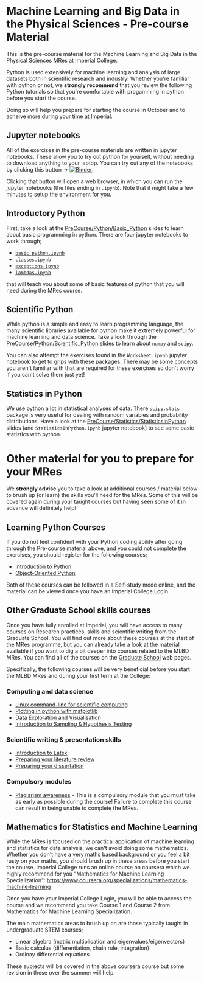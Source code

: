 # Machine Learning and Big Data in the Physical Sciences - Pre-course Material

This is the pre-course material for the Machine Learning and Big Data in the Physical Sciences MRes at Imperial College.

Python is used extensively for machine learning and analysis of large datasets both in scientific research and industry! Whether you're familiar with python or not, we **strongly recommend** that you review the following Python tutorials so that you're comfortable with
progamming in python before you start the course. 

Doing so will help you prepare for starting the course in October and to acheive more during your time at Imperial. 

## Jupyter notebooks 

All of the exercises in the pre-course materials are written in jupyter notebooks. These allow you to try out python for yourself, without needing to download anything to your laptop. You can try out any of the notebooks by clicking this button -> [![Binder](https://mybinder.org/badge_logo.svg)](https://mybinder.org/v2/gh/ImperialCollegeLondon/MResMLBDinPhysicalSciences/main?filepath=PreCourse). 

Clicking that button will open a web browser, in which you can run the jupyter notebooks (the files ending in `.ipynb`). Note that it might take a few minutes to setup the environment for you. 

## Introductory Python

First, take a look at the [PreCourse/Python/Basic_Python](https://github.com/ImperialCollegeLondon/MResMLBDinPhysicalSciences/blob/main/PreCourse/Python/Basic_Python.pdf) slides to learn about basic programming in python. There are four jupyter notebooks to work through;
  * [`basic_python.ipynb`](https://github.com/ImperialCollegeLondon/MResMLBDinPhysicalSciences/blob/main/PreCourse/Python/basic_python.ipynb)
  * [`classes.ipynb`](https://github.com/ImperialCollegeLondon/MResMLBDinPhysicalSciences/blob/main/PreCourse/Python/classes.ipynb)
  * [`exceptions.ipynb`](https://github.com/ImperialCollegeLondon/MResMLBDinPhysicalSciences/blob/main/PreCourse/Python/exceptions.ipynb)
  * [`lambdas.ipynb`](https://github.com/ImperialCollegeLondon/MResMLBDinPhysicalSciences/blob/main/PreCourse/Python/lambdas.ipynb)

that will teach you about some of basic features of python that you will need during the MRes course. 

## Scientific Python

While python is a simple and easy to learn programming language, the many scientific libraries available for python make it extremely powerful for machine learning and data science. Take a look through the [PreCourse/Python/Scientific_Python](https://github.com/ImperialCollegeLondon/MResMLBDinPhysicalSciences/blob/main/PreCourse/Python/Scientific_Python.pdf) slides to learn about  `numpy` and `scipy`. 

You can also attempt the exercises found in the `Worksheet.ipynb` jupyter notebook to get to grips with these packages. There may be some concepts you aren't familiar with that are required for these exercises so don't worry if you can't solve them just yet!
 
## Statistics in Python 

We use python a lot in statistical analyses of data. There `scipy.stats` package is very useful for dealing with random variables and probability distributions. Have a look at the [PreCourse/Statistics/StatisticsInPython](https://github.com/ImperialCollegeLondon/MResMLBDinPhysicalSciences/blob/main/PreCourse/Statistics/StatisticsInPython.pdf) slides (and `StatisticsInPython.ipynb` jupyter notebook) to see some basic statistics with python. 

# Other material for you to prepare for your MRes 

We **strongly advise** you to take a look at additional courses / material below to brush up (or learn) the skills you'll need for the MRes. Some of this will be covered again during your taught courses but having seen some of it in advance will definitely help!

## Learning Python Courses 

If you do not feel confident with your Python coding ability after going through the Pre-course material above, and you could not complete the exercises, you should register for the following courses;  
  * [Introduction to Python](https://www.imperial.ac.uk/students/academic-support/graduate-school/students/masters/professional-development/introduction-to-python-online-course/) 
  * [Object-Oriented Python](https://www.imperial.ac.uk/students/academic-support/graduate-school/students/doctoral/professional-development/research-computing-data-science/courses/object-oriented-python/)
 
Both of these courses can be followed in a Self-study mode online, and the material can be viewed once you have an Imperial College Login.  

## Other Graduate School skills courses 

Once you have fully enrolled at Imperial,  you will have access to many courses on Research practices, skills and scientific writing from the Graduate School. You will find out more about these courses at the start of the MRes programme, but you can already take a look at the material available if you want to dig a bit deeper into courses related to the MLBD MRes. You can find all of the courses on the [Graduate School]([https://www.imperial.ac.uk/study/pg/graduate-school/students/masters/](https://www.imperial.ac.uk/students/academic-support/graduate-school/)) web pages.

Specifically, the following courses will be very beneficial before you start the MLBD MRes and during your first term at the College:

### Computing and data science 
   * [Linux command-line for scientific computing](https://www.imperial.ac.uk/students/academic-support/graduate-school/students/doctoral/professional-development/research-computing-data-science/courses/linux-command-line-for-scientific-computing/)
   * [Plotting in python with matplotlib](https://www.imperial.ac.uk/students/academic-support/graduate-school/students/doctoral/professional-development/research-computing-data-science/courses/plotting-in-python-with-matplotlib/)
   * [Data Exploration and Visualisation](https://www.imperial.ac.uk/students/academic-support/graduate-school/students/doctoral/professional-development/research-computing-data-science/courses/data-exploration-visualisation/)
   * [Introduction to Sampling & Hypothesis Testing](https://www.imperial.ac.uk/students/academic-support/graduate-school/students/doctoral/professional-development/research-computing-data-science/courses/sampling-hypothesis-testing/)

### Scientific writing & presentation skills 
   * [Introduction to Latex](https://www.imperial.ac.uk/students/academic-support/graduate-school/students/doctoral/professional-development/research-computing-data-science/courses/introduction-to-latex/)
   * [Preparing your literature review](https://www.imperial.ac.uk/students/academic-support/graduate-school/students/masters/professional-development/preparing-your-literature-review-online-course/)
   * [Preparing your dissertation](https://www.imperial.ac.uk/students/academic-support/graduate-school/students/masters/professional-development/preparing-your-dissertation-online-course/)

### Compulsory modules 
   * [Plagiarism awareness](https://www.imperial.ac.uk/students/academic-support/graduate-school/students/masters/professional-development/plagiarism-online/) - This is a compulsory module that you must take as early as possible during the course! Failure to complete this course can result in being unable to complete the MRes. 

## Mathematics for Statistics and Machine Learning

While the MRes is focused on the practical application of machine learning and statistics for data analysis, we can't avoid doing some mathematics. Whether you don't have a very maths based background or you feel a bit rusty on your maths, you should  brush up in these areas before you start the course. Imperial College runs an online course on coursera which we highly recommend for you "Mathematics for Machine Learning Specialization": https://www.coursera.org/specializations/mathematics-machine-learning

Once you have your Imperial College Login, you will be able to access the course and we recommend you take Course 1 and Course 2 from Mathematics for Machine Learning Specialization. 

The main mathematics areas to brush up on are those typically taught in undergraduate STEM courses; 
   * Linear algebra (matrix multiplication and eigenvalues/eigenvectors) 
   * Basic calculus (differentiation, chain rule, integration)
   * Ordinay differential equations 

These subjects will be covered in the above coursera course but some revision in these over the summer will help. 


